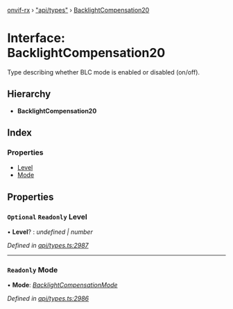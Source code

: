 [onvif-rx](../README.md) › ["api/types"](../modules/_api_types_.md) › [BacklightCompensation20](_api_types_.backlightcompensation20.md)

# Interface: BacklightCompensation20

Type describing whether BLC mode is enabled or disabled (on/off).

## Hierarchy

* **BacklightCompensation20**

## Index

### Properties

* [Level](_api_types_.backlightcompensation20.md#optional-readonly-level)
* [Mode](_api_types_.backlightcompensation20.md#readonly-mode)

## Properties

### `Optional` `Readonly` Level

• **Level**? : *undefined | number*

*Defined in [api/types.ts:2987](https://github.com/patrickmichalina/onvif-rx/blob/3e9b152/src/api/types.ts#L2987)*

___

### `Readonly` Mode

• **Mode**: *[BacklightCompensationMode](../enums/_api_types_.backlightcompensationmode.md)*

*Defined in [api/types.ts:2986](https://github.com/patrickmichalina/onvif-rx/blob/3e9b152/src/api/types.ts#L2986)*
